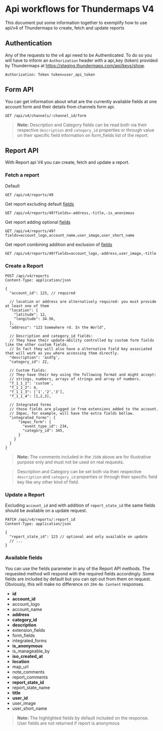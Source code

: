 # Api workflows for Thundermaps V4
This document put some information together to exemplify how to use api/v4 of
Thundermaps to create, fetch and update reports

## Authentication
Any of the requests to the v4 api need to be Authenticated.
To do so you will have to inform an `Authorization` header with a api_key (token)
provided by Thundermaps at https://staging.thundermaps.com/api/keys/show.

```
Authorization: Token token=user_api_token
```

## Form API
You can get information about what are the currently available fields at one
account form and their details from channels form api.

```
GET /api/v4/channels/:channel_id/form
```

> **Note:** Description and Category fields can be read both via their respective
`description` and `category_id` properties or through value on their specific
field information on form_fields list of the report.

## Report API
With Report api V4 you can create, fetch and update a report.

### Fetch a report
Default
```
GET /api/v4/reports/49
```

Get report excluding default [fields](#available-fields)
```
GET /api/v4/reports/49?fields=-address,-title,-is_anonimous
```

Get report adding optional [fields](#available-fields)
```
GET /api/v4/reports/49?fields=account_logo,account_name,user_image,user_short_name
```

Get report combining addition and exclusion of [fields](#available-fields)
```
GET /api/v4/reports/49?fields=account_logo,-address,user_image,-title
```


### Create a Report
```
POST /api/v4/reports
Content-Type: application/json

{
  "account_id": 123, // required

  // location or address are alternatively required: you must provide at least one of them
  "location": {
    "latitude": 12,
    "longitude": 34.56,
  },
  "address": "123 Somewhere rd. In the World",

  // Description and category_id fields:
  // They have their update-ability controlled by custom form fields like the other custom fields.
  // In fact they will also have a alternative field key associated that will work as you where accessing them directly.
  "description": 'asdfg',
  "category_id": 22,

  // Custom fields:
  // They have their key using the following format and might accept:
  // strings, numbers, arrays of strings and array of numbers.
  "f_1_1_1": 'custom',
  "f_1_1_2": 4,
  "f_1_1_3": ['1','2','3'],
  "f_1_1_4": [1,2,3],

  // Integrated forms
  // those fields are plugged in from extensions added to the account.
  // Impac, for example, will have the extra fields bellow.
  "integrated_forms": {
      "impac_form": {
        "event_type_id": 234,
        "category_id": 345,
      }
    }
  }
}
```
> **Note:** The comments included in the `JSON` above are for illustrative purpose
 only and must not be used on real requests.

> Description and Category can be set both via their respective
`description` and `category_id` properties or through their specific field key
like any other kind of field.

### Update a Report
Excluding `account_id` and with addition of `report_state_id` the same fields
should be available on a update request.
```
PATCH /api/v4/reports/:report_id
Content-Type: application/json

{
  "report_state_id": 123 // optional and only available on update
  // ...
}
```


### Available fields
You can use the fields parameter in any of the Report API methods. The requested
method will respond with the required fields accordingly. Some fields are
included by default but you can opt-out from them on request. Obviously, this
will make no difference on `204-No Content` responses.

* **id**
* **account_id**
* account_logo
* account_name
* **address**
* **category_id**
* **description**
* extension_fields
* form_fields
* integrated_forms
* **is_anonymous**
* is_manageable_by
* **iso_created_at**
* **location**
* map_url
* note_comments
* report_comments
* **report_state_id**
* report_state_name
* **title**
* **user_id**
* user_image
* user_short_name

> **Note:** The highlighted fields by default included on the response.
> User fields are not returned if report is anonymous
